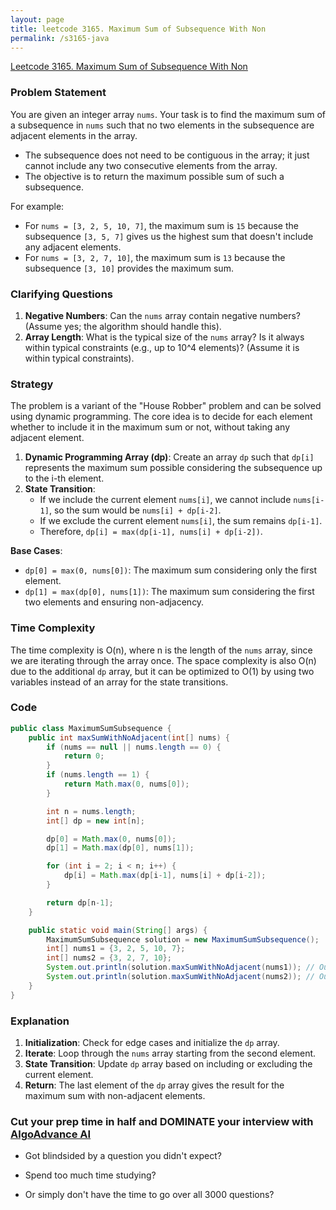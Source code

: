 ```yaml
---
layout: page
title: leetcode 3165. Maximum Sum of Subsequence With Non
permalink: /s3165-java
---
```

[Leetcode 3165. Maximum Sum of Subsequence With Non](https://algoadvance.github.io/algoadvance/l3165)
### Problem Statement

You are given an integer array `nums`. Your task is to find the maximum sum of a subsequence in `nums` such that no two elements in the subsequence are adjacent elements in the array.

- The subsequence does not need to be contiguous in the array; it just cannot include any two consecutive elements from the array.
- The objective is to return the maximum possible sum of such a subsequence.

For example:
- For `nums = [3, 2, 5, 10, 7]`, the maximum sum is `15` because the subsequence `[3, 5, 7]` gives us the highest sum that doesn't include any adjacent elements.
- For `nums = [3, 2, 7, 10]`, the maximum sum is `13` because the subsequence `[3, 10]` provides the maximum sum.

### Clarifying Questions

1. **Negative Numbers**: Can the `nums` array contain negative numbers? (Assume yes; the algorithm should handle this).
2. **Array Length**: What is the typical size of the `nums` array? Is it always within typical constraints (e.g., up to 10^4 elements)? (Assume it is within typical constraints).

### Strategy

The problem is a variant of the "House Robber" problem and can be solved using dynamic programming. The core idea is to decide for each element whether to include it in the maximum sum or not, without taking any adjacent element.

1. **Dynamic Programming Array (dp)**: Create an array `dp` such that `dp[i]` represents the maximum sum possible considering the subsequence up to the i-th element.
2. **State Transition**:
   - If we include the current element `nums[i]`, we cannot include `nums[i-1]`, so the sum would be `nums[i] + dp[i-2]`.
   - If we exclude the current element `nums[i]`, the sum remains `dp[i-1]`.
   - Therefore, `dp[i] = max(dp[i-1], nums[i] + dp[i-2])`.

**Base Cases**:
- `dp[0] = max(0, nums[0])`: The maximum sum considering only the first element.
- `dp[1] = max(dp[0], nums[1])`: The maximum sum considering the first two elements and ensuring non-adjacency.

### Time Complexity

The time complexity is O(n), where n is the length of the `nums` array, since we are iterating through the array once. The space complexity is also O(n) due to the additional `dp` array, but it can be optimized to O(1) by using two variables instead of an array for the state transitions.

### Code

```java
public class MaximumSumSubsequence {
    public int maxSumWithNoAdjacent(int[] nums) {
        if (nums == null || nums.length == 0) {
            return 0;
        }
        if (nums.length == 1) {
            return Math.max(0, nums[0]);
        }

        int n = nums.length;
        int[] dp = new int[n];

        dp[0] = Math.max(0, nums[0]);
        dp[1] = Math.max(dp[0], nums[1]);

        for (int i = 2; i < n; i++) {
            dp[i] = Math.max(dp[i-1], nums[i] + dp[i-2]);
        }

        return dp[n-1];
    }

    public static void main(String[] args) {
        MaximumSumSubsequence solution = new MaximumSumSubsequence();
        int[] nums1 = {3, 2, 5, 10, 7};
        int[] nums2 = {3, 2, 7, 10};
        System.out.println(solution.maxSumWithNoAdjacent(nums1)); // Output: 15
        System.out.println(solution.maxSumWithNoAdjacent(nums2)); // Output: 13
    }
}
```

### Explanation
1. **Initialization**: Check for edge cases and initialize the `dp` array.
2. **Iterate**: Loop through the `nums` array starting from the second element.
3. **State Transition**: Update `dp` array based on including or excluding the current element.
4. **Return**: The last element of the `dp` array gives the result for the maximum sum with non-adjacent elements.


### Cut your prep time in half and DOMINATE your interview with [AlgoAdvance AI](https://algoAdvance.com)

- Got blindsided by a question you didn't expect?

- Spend too much time studying?

- Or simply don't have the time to go over all 3000 questions?

